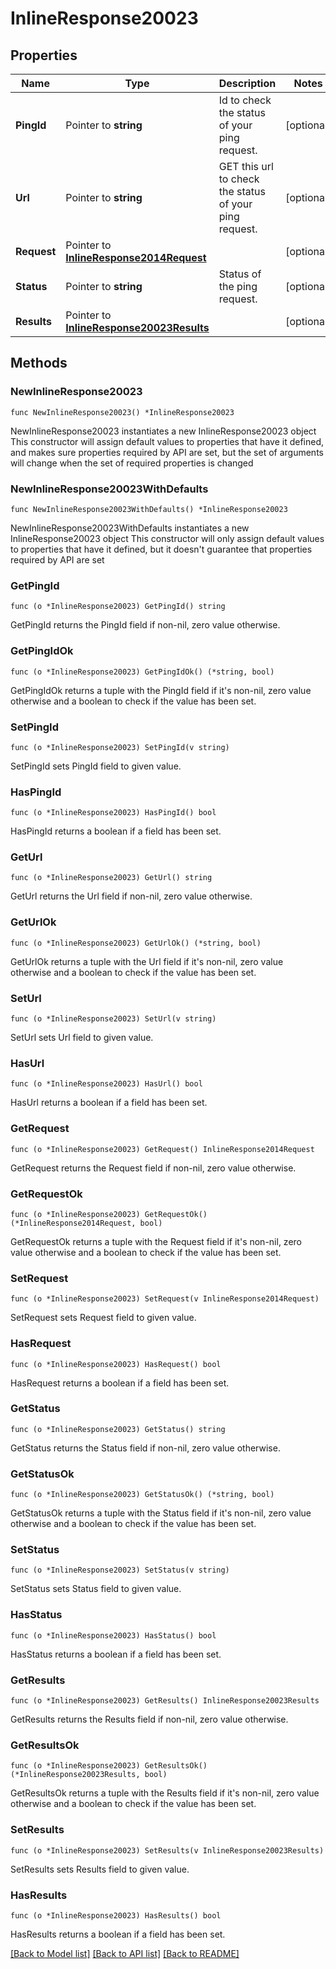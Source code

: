 # InlineResponse20023

## Properties

Name | Type | Description | Notes
------------ | ------------- | ------------- | -------------
**PingId** | Pointer to **string** | Id to check the status of your ping request. | [optional] 
**Url** | Pointer to **string** | GET this url to check the status of your ping request. | [optional] 
**Request** | Pointer to [**InlineResponse2014Request**](InlineResponse2014Request.md) |  | [optional] 
**Status** | Pointer to **string** | Status of the ping request. | [optional] 
**Results** | Pointer to [**InlineResponse20023Results**](InlineResponse20023Results.md) |  | [optional] 

## Methods

### NewInlineResponse20023

`func NewInlineResponse20023() *InlineResponse20023`

NewInlineResponse20023 instantiates a new InlineResponse20023 object
This constructor will assign default values to properties that have it defined,
and makes sure properties required by API are set, but the set of arguments
will change when the set of required properties is changed

### NewInlineResponse20023WithDefaults

`func NewInlineResponse20023WithDefaults() *InlineResponse20023`

NewInlineResponse20023WithDefaults instantiates a new InlineResponse20023 object
This constructor will only assign default values to properties that have it defined,
but it doesn't guarantee that properties required by API are set

### GetPingId

`func (o *InlineResponse20023) GetPingId() string`

GetPingId returns the PingId field if non-nil, zero value otherwise.

### GetPingIdOk

`func (o *InlineResponse20023) GetPingIdOk() (*string, bool)`

GetPingIdOk returns a tuple with the PingId field if it's non-nil, zero value otherwise
and a boolean to check if the value has been set.

### SetPingId

`func (o *InlineResponse20023) SetPingId(v string)`

SetPingId sets PingId field to given value.

### HasPingId

`func (o *InlineResponse20023) HasPingId() bool`

HasPingId returns a boolean if a field has been set.

### GetUrl

`func (o *InlineResponse20023) GetUrl() string`

GetUrl returns the Url field if non-nil, zero value otherwise.

### GetUrlOk

`func (o *InlineResponse20023) GetUrlOk() (*string, bool)`

GetUrlOk returns a tuple with the Url field if it's non-nil, zero value otherwise
and a boolean to check if the value has been set.

### SetUrl

`func (o *InlineResponse20023) SetUrl(v string)`

SetUrl sets Url field to given value.

### HasUrl

`func (o *InlineResponse20023) HasUrl() bool`

HasUrl returns a boolean if a field has been set.

### GetRequest

`func (o *InlineResponse20023) GetRequest() InlineResponse2014Request`

GetRequest returns the Request field if non-nil, zero value otherwise.

### GetRequestOk

`func (o *InlineResponse20023) GetRequestOk() (*InlineResponse2014Request, bool)`

GetRequestOk returns a tuple with the Request field if it's non-nil, zero value otherwise
and a boolean to check if the value has been set.

### SetRequest

`func (o *InlineResponse20023) SetRequest(v InlineResponse2014Request)`

SetRequest sets Request field to given value.

### HasRequest

`func (o *InlineResponse20023) HasRequest() bool`

HasRequest returns a boolean if a field has been set.

### GetStatus

`func (o *InlineResponse20023) GetStatus() string`

GetStatus returns the Status field if non-nil, zero value otherwise.

### GetStatusOk

`func (o *InlineResponse20023) GetStatusOk() (*string, bool)`

GetStatusOk returns a tuple with the Status field if it's non-nil, zero value otherwise
and a boolean to check if the value has been set.

### SetStatus

`func (o *InlineResponse20023) SetStatus(v string)`

SetStatus sets Status field to given value.

### HasStatus

`func (o *InlineResponse20023) HasStatus() bool`

HasStatus returns a boolean if a field has been set.

### GetResults

`func (o *InlineResponse20023) GetResults() InlineResponse20023Results`

GetResults returns the Results field if non-nil, zero value otherwise.

### GetResultsOk

`func (o *InlineResponse20023) GetResultsOk() (*InlineResponse20023Results, bool)`

GetResultsOk returns a tuple with the Results field if it's non-nil, zero value otherwise
and a boolean to check if the value has been set.

### SetResults

`func (o *InlineResponse20023) SetResults(v InlineResponse20023Results)`

SetResults sets Results field to given value.

### HasResults

`func (o *InlineResponse20023) HasResults() bool`

HasResults returns a boolean if a field has been set.


[[Back to Model list]](../README.md#documentation-for-models) [[Back to API list]](../README.md#documentation-for-api-endpoints) [[Back to README]](../README.md)


